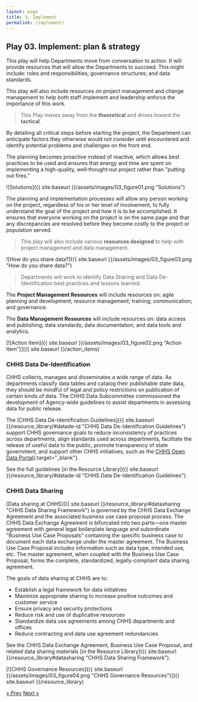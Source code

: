 ```yaml
---
layout: page
title: 3. Implement
permalink: /implement/
---
```

## Play 03. Implement: plan & strategy

This play will help Departments move from conversation to action. It will provide resources that will allow the Departments to succeed. This might include: roles and responsibilities; governance structures; and data standards.

This play will also include resources on project management and change management to help both staff implement and leadership enforce the importance of this work.

>This Play moves away from the **theoretical** and drives toward the **tactical**.

By detailing all critical steps before starting the project, the Department can anticipate factors  they otherwise would not consider until encountered and identify potential problems and challenges on the front end. 

The planning becomes proactive instead of reactive, which allows best practices to be used and ensures that energy and time are spent on implementing a high-quality, well‐thought‐out project rather than "putting out fires."

![Solutions]({{ site.baseurl }}/assets/images/03_figure01.png "Solutions")

The planning and implementation processes will allow any person working on the project, regardless of his or her level of involvement, to fully understand the goal of the project and how it is to be accomplished. It ensures that everyone working on the project is on the same page and that any discrepancies are resolved before they become costly to the project or population served.

>This play will also include various **resources designed** to help with project management and data management. 

![How do you share data?]({{ site.baseurl }}/assets/images/03_figure03.png "How do you share data?")

>Departments will work to identify Data Sharing and Data De-Identification best practices and lessons learned. 

The **Project Management Resources** will include resources on: agile planning and development; resource management; training; communication; and governance.  

The **Data Management Resources** will include resources on: data access and publishing; data standards; data documentation; and data tools and analytics.

[![Action Item]({{ site.baseurl }}/assets/images/03_figure02.png "Action Item")]({{ site.baseurl }}/action_items)


### CHHS Data De-Identification
 
CHHS collects, manages and disseminates a wide range of data.  As departments classify data tables and catalog their publishable state data, they should be mindful of legal and policy restrictions on publication of certain kinds of data. The CHHS Data Subcommittee commissioned the development of Agency-wide guidelines to assist departments in assessing data for public release. 

The [CHHS Data De-Identification Guidelines]({{ site.baseurl }}/resource_library/#datade-id "CHHS Data De-Identification Guidelines") support CHHS governance goals to reduce inconsistency of practices across departments, align standards used across departments, facilitate the release of useful data to the public, promote transparency of state government, and support other CHHS initiatives, such as the [CHHS Open Data Portal](https://data.chhs.ca.gov/ "CHHS Open Data Portal"){:target="_blank"}. 

See the full guidelines [in the Resource Library]({{ site.baseurl }}/resource_library/#datade-id "CHHS Data De-Identification Guidelines").

### CHHS Data Sharing
 
[Data sharing at CHHS]({{ site.baseurl }}/resource_library/#datasharing "CHHS Data Sharing Framework") is governed by the CHHS Data Exchange Agreement and the associated business use case proposal process. The CHHS Data Exchange Agreement is bifurcated into two parts—one master agreement with general legal boilerplate language and subordinate "Business Use Case Proposals" containing the specific business case to document each data exchange under the master agreement. The Business Use Case Proposal includes information such as data type, intended use, etc. The master agreement, when coupled with the Business Use Case Proposal, forms the complete, standardized, legally-compliant data sharing agreement.

The goals of data sharing at CHHS are to:
 
* Establish a legal framework for data initiatives
* Maximize appropriate sharing to increase positive outcomes and customer service
* Ensure privacy and security protections
* Reduce risk and use of duplicative resources
* Standardize data use agreements among CHHS departments and offices
* Reduce contracting and data use agreement redundancies

See the CHHS Data Exchange Agreement, Business Use Case Proposal, and related data sharing materials [in the Resource Library]({{ site.baseurl }}/resource_library#datasharing "CHHS Data Sharing Framework").

[![CHHS Governance Resources]({{ site.baseurl }}/assets/images/03_figure04.png "CHHS Governance Resources")]({{ site.baseurl }}/resource_library)

<!-- Pagination -->
<div class="pagination">
  <a class="pagination-item older" href="{{ site.baseurl }}/assess">&laquo; Prev</a>
  <a class="pagination-item newer" href="{{ site.baseurl }}/evaluate">Next &raquo;</a>
</div>
